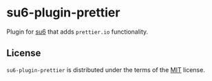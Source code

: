 # su6-plugin-prettier

Plugin for [su6](https://github.com/trialandsuccess/su6) that adds `prettier.io` functionality.

## License

`su6-plugin-prettier` is distributed under the terms of the [MIT](https://spdx.org/licenses/MIT.html) license.
